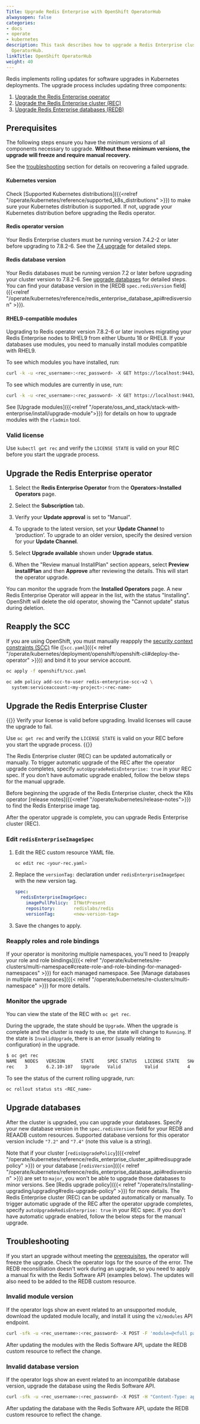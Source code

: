 ```yaml
---
Title: Upgrade Redis Enterprise with OpenShift OperatorHub
alwaysopen: false
categories:
- docs
- operate
- kubernetes
description: This task describes how to upgrade a Redis Enterprise cluster via OpenShift
  OperatorHub.
linkTitle: OpenShift OperatorHub
weight: 40
---
```


Redis implements rolling updates for software upgrades in Kubernetes deployments. The upgrade process includes updating three components:

  1. [Upgrade the Redis Enterprise operator](#upgrade-the-redis-enterprise-operator)
  1. [Upgrade the Redis Enterprise cluster (REC)](#upgrade-the-redis-enterprise-cluster)
  1. [Upgrade Redis Enterprise databases (REDB)](#upgrade-databases)

## Prerequisites

The following steps ensure you have the minimum versions of all components necessary to upgrade. **Without these minimum versions, the upgrade will freeze and require manual recovery.**

See the [troubleshooting](#troubleshooting) section for details on recovering a failed upgrade.

#### Kubernetes version

Check [Supported Kubernetes distributions]({{<relref "/operate/kubernetes/reference/supported_k8s_distributions" >}}) to make sure your Kubernetes distribution is supported. If not, upgrade your Kubernetes distribution before upgrading the Redis operator.

#### Redis operator version

Your Redis Enterprise clusters must be running version 7.4.2-2 or later before upgrading to 7.8.2-6. See the [7.4 upgrade](https://redis.io/docs/latest/operate/kubernetes/7.4.6/upgrade/upgrade-olm/) for detailed steps.

#### Redis database version

Your Redis databases must be running version 7.2 or later before upgrading your cluster version to 7.8.2-6. See [upgrade databases](#upgrade-databases) for detailed steps. You can find your database version in the [REDB `spec.redisVersion` field]({{<relref "/operate/kubernetes/reference/redis_enterprise_database_api#redisversion" >}}).

#### RHEL9-compatible modules

Upgrading to Redis operator version 7.8.2-6 or later involves migrating your Redis Enterprise nodes to RHEL9 from either Ubuntu 18 or RHEL8. If your databases use modules, you need to manually install modules compatible with RHEL9.

To see which modules you have installed, run:

```sh
curl -k -u <rec_username>:<rec_password> -X GET https://localhost:9443/v1/modules | jq -r 'map([.module_name, .semantic_version, (.platforms | keys)]) | .[] | .[0] as $name | .[1] as $version | .[2][] | $name + "-" + $version + "-" + .' | sort
```

To see which modules are currently in use, run:

```sh
curl -k -u <rec_username>:<rec_password> -X GET https://localhost:9443/v1/bdbs | jq -r '.[].module_list | map(.module_name + "-" + .semantic_version) | .[]'
```

See [Upgrade modules]({{<relref "/operate/oss_and_stack/stack-with-enterprise/install/upgrade-module">}}) for details on how to upgrade modules with the `rladmin` tool.

### Valid license

Use `kubectl get rec` and verify the `LICENSE STATE` is valid on your REC before you start the upgrade process.

## Upgrade the Redis Enterprise operator

1. Select the **Redis Enterprise Operator** from the **Operators**>**Installed Operators** page.

2. Select the **Subscription** tab.

3. Verify your **Update approval** is set to "Manual".

4. To upgrade to the latest version, set your **Update Channel** to ‘production’. To upgrade to an older version, specify the desired version for your **Update Channel**.

5. Select **Upgrade available** shown under **Upgrade status**.

6. When the "Review manual InstallPlan" section appears, select **Preview installPlan** and then **Approve** after reviewing the details. This will start the operator upgrade.

You can monitor the upgrade from the **Installed Operators** page. A new Redis Enterprise Operator will appear in the list, with the status "Installing". OpenShift will delete the old operator, showing the "Cannot update" status during deletion.

## Reapply the SCC


If you are using OpenShift, you must manually reappply the [security context constraints (SCC)](https://docs.openshift.com/container-platform/4.8/authentication/managing-security-context-constraints.html) file ([`scc.yaml`]({{< relref "/operate/kubernetes/deployment/openshift/openshift-cli#deploy-the-operator" >}})) and bind it to your service account.

```sh
oc apply -f openshift/scc.yaml
```

```sh
oc adm policy add-scc-to-user redis-enterprise-scc-v2 \
  system:serviceaccount:<my-project>:<rec-name>
```
## Upgrade the Redis Enterprise Cluster 

{{<warning>}}
Verify your license is valid before upgrading. Invalid licenses will cause the upgrade to fail.

Use `oc get rec` and verify the `LICENSE STATE` is valid on your REC before you start the upgrade process.
{{</warning>}}

The Redis Enterprise cluster (REC) can be updated automatically or manually. To trigger automatic upgrade of the REC after the operator upgrade completes, specify `autoUpgradeRedisEnterprise: true` in your REC spec. If you don't have automatic upgrade enabled, follow the below steps for the manual upgrade.

Before beginning the upgrade of the Redis Enterprise cluster, check the K8s operator [release notes]({{<relref "/operate/kubernetes/release-notes">}}) to find the Redis Enterprise image tag.

After the operator upgrade is complete, you can upgrade Redis Enterprise cluster (REC).

### Edit `redisEnterpriseImageSpec`

1. Edit the REC custom resource YAML file.

    ```sh
    oc edit rec <your-rec.yaml>
    ```

1. Replace the `versionTag:` declaration under `redisEnterpriseImageSpec` with the new version tag.

    ```YAML
    spec:
      redisEnterpriseImageSpec:
        imagePullPolicy:  IfNotPresent
        repository:       redislabs/redis
        versionTag:       <new-version-tag>
    ```

1. Save the changes to apply.

### Reapply roles and role bindings

If your operator is monitoring multiple namespaces, you'll need to [reapply your role and role bindings]({{< relref "/operate/kubernetes/re-clusters/multi-namespace#create-role-and-role-binding-for-managed-namespaces" >}}) for each managed namespace. See [Manage databases in multiple namespaces]({{< relref "/operate/kubernetes/re-clusters/multi-namespace" >}}) for more details.

### Monitor the upgrade

You can view the state of the REC with `oc get rec`.

  During the upgrade, the state should be `Upgrade`.
  When the upgrade is complete and the cluster is ready to use, the state will change to `Running`.
  If the state is `InvalidUpgrade`, there is an error (usually relating to configuration) in the upgrade.

```sh
$ oc get rec
NAME   NODES   VERSION      STATE     SPEC STATUS   LICENSE STATE   SHARDS LIMIT   LICENSE EXPIRATION DATE   AGE
rec    3       6.2.10-107   Upgrade   Valid         Valid           4              2022-07-16T13:59:00Z      92m
```

To see the status of the current rolling upgrade, run:

```sh
oc rollout status sts <REC_name>
```

## Upgrade databases

After the cluster is upgraded, you can upgrade your databases. Specify your new database version in the `spec.redisVersion` field for your REDB and REAADB custom resources. Supported database versions for this operator version include `"7.2"` and `"7.4"` (note this value is a string).

Note that if your cluster [`redisUpgradePolicy`]({{<relref "/operate/kubernetes/reference/redis_enterprise_cluster_api#redisupgradepolicy" >}}) or your database [`redisVersion`]({{< relref "/operate/kubernetes/reference/redis_enterprise_database_api#redisversion" >}}) are set to `major`, you won't be able to upgrade those databases to minor versions. See [Redis upgrade policy]({{< relref "/operate/rs/installing-upgrading/upgrading#redis-upgrade-policy" >}}) for more details.
The Redis Enterprise cluster (REC) can be updated automatically or manually. To trigger automatic upgrade of the REC after the operator upgrade completes, specify `autoUpgradeRedisEnterprise: true` in your REC spec. If you don't have automatic upgrade enabled, follow the below steps for the manual upgrade.

## Troubleshooting

If you start an upgrade without meeting the [prerequisites](#prerequisites), the operator will freeze the upgrade. Check the operator logs for the source of the error. The REDB reconsilliation doesn't work during an upgrade, so you need to apply a manual fix with the Redis Software API (examples below). The updates will also need to be added to the REDB custom resource.

### Invalid module version

If the operator logs show an event related to an unsupported module, download the updated module locally, and install it using the `v2/modules` API endpoint.

```sh
curl -sfk -u <rec_username>:<rec_password> -X POST -F 'module=@<full path to your module>' https://localhost:9443/v2/modules
```

After updating the modules with the Redis Software API, update the REDB custom resource to reflect the change.

### Invalid database version

If the operator logs show an event related to an incompatible database version, upgrade the database using the Redis Software API.

```sh
curl -sfk -u <rec_username>:<rec_password> -X POST -H "Content-Type: application/json" -d '{"redis_version": <target redis version>}' https://localhost:9443/v1/bdbs/<BDB UID>/upgrade
```

After updating the database with the Redis Software API, update the REDB custom resource to reflect the change.
